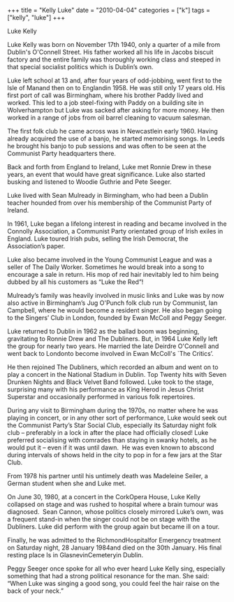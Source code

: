 +++
title = "Kelly Luke"
date = "2010-04-04"
categories = ["k"]
tags = ["kelly", "luke"]
+++

Luke Kelly

Luke Kelly was born on November 17th 1940, only a quarter of a mile from Dublin's O'Connell Street. His father worked all his life in Jacobs biscuit factory and the entire family was thoroughly working class and steeped in that special socialist politics which is Dublin’s own.  

Luke left school at 13 and, after four years of odd-jobbing, went first to the Isle of Manand then on to Englandin 1958. He was still only 17 years old. His first port of call was Birmingham, where his brother Paddy lived and worked. This led to a job steel-fixing with Paddy on a building site in Wolverhampton but Luke was sacked after asking for more money. He then worked in a range of jobs from oil barrel cleaning to vacuum salesman. 

The first folk club he came across was in Newcastlein early 1960. Having already acquired the use of a banjo, he started memorising songs. In Leeds he brought his banjo to pub sessions and was often to be seen at the Communist Party headquarters there. 

Back and forth from England to Ireland, Luke met Ronnie Drew in these years, an event that would have great significance. Luke also started busking and listened to Woodie Guthrie and Pete Seeger.

Luke lived with Sean Mulready in Birmingham, who had been a Dublin teacher hounded from over his membership of the Communist Party of Ireland.

In 1961, Luke began a lifelong interest in reading and became involved in the Connolly Association, a Communist Party orientated group of Irish exiles in England. Luke toured Irish pubs, selling the Irish Democrat, the Association’s paper.

Luke also became involved in the Young Communist League and was a seller of The Daily Worker. Sometimes he would break into a song to encourage a sale in return. His mop of red hair inevitably led to him being dubbed by all his customers as “Luke the Red”!

Mulready’s family was heavily involved in music links and Luke was by now also active in Birmingham’s Jug O'Punch folk club run by Communist, Ian Campbell, where he would become a resident singer. He also began going to the Singers’ Club in London, founded by Ewan McColl and Peggy Seeger.

Luke returned to Dublin in 1962 as the ballad boom was beginning, gravitating to Ronnie Drew and The Dubliners. But, in 1964 Luke Kelly left the group for nearly two years. He married the late Deirdre O'Connell and went back to Londonto become involved in Ewan McColl's \`The Critics’.

He then rejoined The Dubliners, which recorded an album and went on to play a concert in the National Stadium in Dublin. Top Twenty hits with Seven Drunken Nights and Black Velvet Band followed. Luke took to the stage, surprising many with his performance as King Herod in Jesus Christ Superstar and occasionally performed in various folk repertoires. 

During any visit to Birmingham during the 1970s, no matter where he was playing in concert, or in any other sort of performance, Luke would seek out the Communist Party’s Star Social Club, especially its Saturday night folk club – preferably in a lock in after the place had officially closed! Luke preferred socialising with comrades than staying in swanky hotels, as he would put it – even if it was until dawn.  He was even known to abscond during intervals of shows held in the city to pop in for a few jars at the Star Club. 

From 1978 his partner until his untimely death was Madeleine Seiler, a German student when she and Luke met.

On June 30, 1980, at a concert in the CorkOpera House, Luke Kelly collapsed on stage and was rushed to hospital where a brain tumour was diagnosed.  Sean Cannon, whose politics closely mirrored Luke’s own, was a frequent stand-in when the singer could not be on stage with the Dubliners. Luke did perform with the group again but became ill on a tour. 

Finally, he was admitted to the RichmondHospitalfor Emergency treatment on Saturday night, 28 January 1984and died on the 30th January. His final resting place Is in GlasnevinCemeteryin Dublin.

Peggy Seeger once spoke for all who ever heard Luke Kelly sing, especially something that had a strong political resonance for the man. She said: “When Luke was singing a good song, you could feel the hair raise on the back of your neck.”

